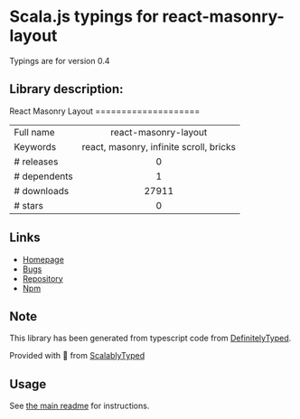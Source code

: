 
# Scala.js typings for react-masonry-layout

Typings are for version 0.4

## Library description:
React Masonry Layout ====================

|                    |                 |
| ------------------ | :-------------: |
| Full name          | react-masonry-layout |
| Keywords           | react, masonry, infinite scroll, bricks |
| # releases         | 0 |
| # dependents       | 1 |
| # downloads        | 27911 |
| # stars            | 0 |

## Links
- [Homepage](https://github.com/scarletsky/react-masonry-layout#readme)
- [Bugs](https://github.com/scarletsky/react-masonry-layout/issues)
- [Repository](https://github.com/scarletsky/react-masonry-layout)
- [Npm](https://www.npmjs.com/package/react-masonry-layout)
    


## Note
This library has been generated from typescript code from [DefinitelyTyped](https://definitelytyped.org).

Provided with :purple_heart: from [ScalablyTyped](https://github.com/oyvindberg/ScalablyTyped)

## Usage
See [the main readme](../../readme.md) for instructions.


